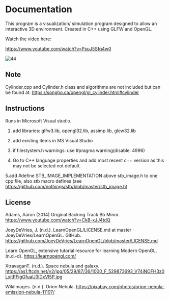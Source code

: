 # Documentation

This program is a visualization/ simulation program designed to allow an interactive 3D environment. Created in C++ using GLFW and OpenGL. 

Watch the video here:

https://www.youtube.com/watch?v=PsuJ5Sfq4w0

![44](https://user-images.githubusercontent.com/110789514/211556500-e5f18c06-389c-4f67-a1b5-4b9c389a6414.png)

## Note

Cylinder.cpp and Cylinder.h class and algorithms are not included but can be found at:  https://songho.ca/opengl/gl_cylinder.html#cylinder

## Instructions 
Runs in Microsoft Visual studio.

1. add libraries: glfw3.lib, opengl32.lib, assimp.lib, glew32.lib

2. add existing items in MS Visual Studio

3. if filestystem.h warnings: use #pragma warning(disable: 4996)

4. Go to C++ language properties and add most recent c++ version as this may not be selected not default. 

5.add #define STB_IMAGE_IMPLEMENTATION above stb_image.h to one cpp file, also stb macro defines (see https://github.com/nothings/stb/blob/master/stb_image.h)

## License

Adams, Aaron (2014) Original Backing Track Bb Minor. https://www.youtube.com/watch?v=CkB-xJJ4tdQ

JoeyDeVries, J. (n.d.). LearnOpenGL/LICENSE.md at master · JoeyDeVries/LearnOpenGL. GitHub. https://github.com/JoeyDeVries/LearnOpenGL/blob/master/LICENSE.md

Learn OpenGL, extensive tutorial resource for learning Modern OpenGL. (n.d.-d). https://learnopengl.com/

XtravaganT. (n.d.). Space nebula and galaxy. https://as1.ftcdn.net/v2/jpg/05/29/87/36/1000_F_529873693_V74iNOFH3z0LxitPFigGfuaU3lDxVl5P.jpg

WikiImages. (n.d.). Orion Nebula. https://pixabay.com/photos/orion-nebula-emission-nebula-11107/

